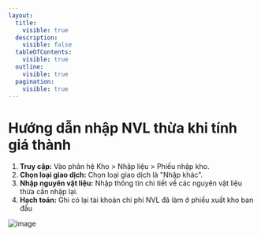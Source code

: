 ```yaml
---
layout:
  title:
    visible: true
  description:
    visible: false
  tableOfContents:
    visible: true
  outline:
    visible: true
  pagination:
    visible: true
---
```


# Hướng dẫn nhập NVL thừa khi tính giá thành

1. **Truy cập:** Vào phân hệ Kho > Nhập liệu > Phiếu nhập kho.
2. **Chọn loại giao dịch:** Chọn loại giao dịch là "Nhập khác".
3. **Nhập nguyên vật liệu:** Nhập thông tin chi tiết về các nguyên vật liệu thừa cần nhập lại.
4. **Hạch toán:** Ghi có lại tài khoản chi phí NVL đã làm ở phiếu xuất kho ban đầu

![image](https://wiki.arito.vn/test/download/file?_id=67aec5493f3907f09b61e16f)
